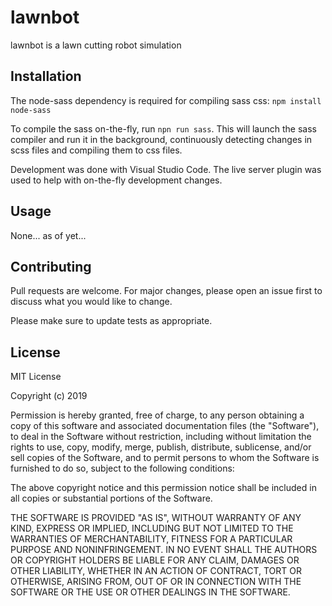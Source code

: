 # lawnbot

lawnbot is a lawn cutting robot simulation

## Installation

The node-sass dependency is required for compiling sass css: `npm install node-sass`

To compile the sass on-the-fly, run `npn run sass`. This will launch the sass compiler and run it in the background, continuously detecting changes in scss files and compiling them to css files.

Development was done with Visual Studio Code. The live server plugin was used to help with on-the-fly development changes.



## Usage

None... as of yet...

## Contributing
Pull requests are welcome. For major changes, please open an issue first to discuss what you would like to change.

Please make sure to update tests as appropriate.

## License
MIT License

Copyright (c) 2019 

Permission is hereby granted, free of charge, to any person obtaining a copy
of this software and associated documentation files (the "Software"), to deal
in the Software without restriction, including without limitation the rights
to use, copy, modify, merge, publish, distribute, sublicense, and/or sell
copies of the Software, and to permit persons to whom the Software is
furnished to do so, subject to the following conditions:

The above copyright notice and this permission notice shall be included in all
copies or substantial portions of the Software.

THE SOFTWARE IS PROVIDED "AS IS", WITHOUT WARRANTY OF ANY KIND, EXPRESS OR
IMPLIED, INCLUDING BUT NOT LIMITED TO THE WARRANTIES OF MERCHANTABILITY,
FITNESS FOR A PARTICULAR PURPOSE AND NONINFRINGEMENT. IN NO EVENT SHALL THE
AUTHORS OR COPYRIGHT HOLDERS BE LIABLE FOR ANY CLAIM, DAMAGES OR OTHER
LIABILITY, WHETHER IN AN ACTION OF CONTRACT, TORT OR OTHERWISE, ARISING FROM,
OUT OF OR IN CONNECTION WITH THE SOFTWARE OR THE USE OR OTHER DEALINGS IN THE
SOFTWARE.